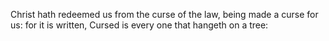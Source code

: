 Christ hath redeemed us from the curse of the law, being made a curse for us: for it is written, Cursed is every one that hangeth on a tree:
